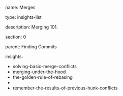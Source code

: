 name: Merges

type: insights-list

description: Merging 101.

section: 0

parent: Finding Commits

insights:
  - solving-basic-merge-conflicts
  - merging-under-the-hood
  - the-golden-rule-of-rebasing
  -
  - remember-the-results-of-previous-hunk-conflicts
